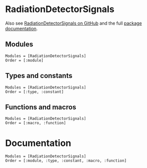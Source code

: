# RadiationDetectorSignals

Also see [RadiationDetectorSignals on GitHub](https://github.com/JuliaPhysics/RadiationDetectorSignals.jl)
and the full [package documentation](https://juliaphysics.github.io/RadiationDetectorSignals.jl/stable/).

## Modules

```@index
Modules = [RadiationDetectorSignals]
Order = [:module]
```

## Types and constants

```@index
Modules = [RadiationDetectorSignals]
Order = [:type, :constant]
```

## Functions and macros

```@index
Modules = [RadiationDetectorSignals]
Order = [:macro, :function]
```

# Documentation

```@autodocs
Modules = [RadiationDetectorSignals]
Order = [:module, :type, :constant, :macro, :function]
```
